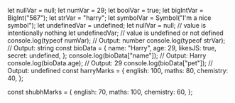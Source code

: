 let nullVar = null;
let numVar = 29;
let boolVar = true;
let bigIntVar = BigInt("567");
let strVar = "harry";
let symbolVar = Symbol("I'm a nice symbol");
let undefinedVar = undefined;
let nullVar = null; // value is intentionally nothing
let undefinedVar; // value is undefined or not defined
console.log(typeof numVar); // Output: number
console.log(typeof strVar); // Output: string
const bioData = {
	name: "Harry",
	age: 29,
	likesJS: true,
	secret: undefined,
};
console.log(bioData["name"]); // Output: Harry
console.log(bioData.age); // Output: 29
console.log(bioData["pet"]); // Output: undefined
const harryMarks = {
	english: 100,
	maths: 80,
	chemistry: 40,
};

const shubhMarks = {
	english: 70,
	maths: 100,
	chemistry: 60,
};

